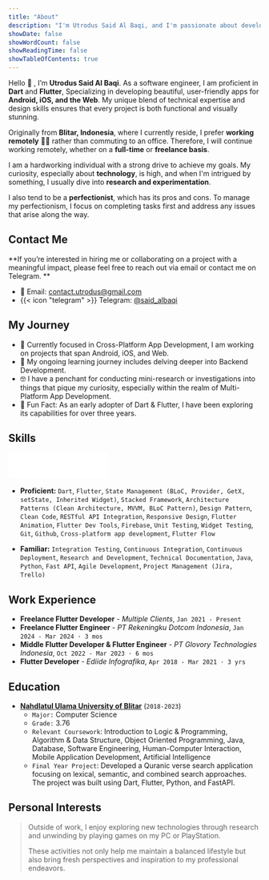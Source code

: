 ```yaml
---
title: "About"
description: "I'm Utrodus Said Al Baqi, and I'm passionate about developing multi-platform applications for Android, iOS, Web, and the Desktop. As a perpetual learner, I thrive on staying ahead with the latest advancements in Flutter and related technologies."
showDate: false
showWordCount: false
showReadingTime: false
showTableOfContents: true
---
```





Hello 👋 , I’m **Utrodus Said Al Baqi**. As a software engineer, I am proficient in **Dart** and **Flutter**, Specializing in developing beautiful, user-friendly apps for **Android, iOS, and the Web**. My unique blend of technical expertise and design skills ensures that every project is both functional and visually stunning.

Originally from **Blitar, Indonesia**, where I currently reside, I prefer **working remotely** 👨‍💻 rather than commuting to an office. Therefore, I will continue working remotely, whether on a **full-time** or **freelance basis**.


I am a hardworking individual with a strong drive to achieve my goals. My curiosity, especially about **technology**, is high, and when I'm intrigued by something, I usually dive into **research and experimentation**. 

I also tend to be a **perfectionist**, which has its pros and cons. To manage my perfectionism, I focus on completing tasks first and address any issues that arise along the way.

## Contact Me
**If you’re interested in hiring me or collaborating on a project with a meaningful impact, please feel free to reach out via email or contact me on Telegram.
**
- 📧 Email: [contact.utrodus@gmail.com](mailto:contact.utrodus@gmail.com)
- {{< icon "telegram" >}} Telegram: [@said_albaqi](https://t.me/said_albaqi)

## My Journey

- 🔭 Currently focused in Cross-Platform App Development, I am working on projects that span Android, iOS, and Web.  
- 🌱 My ongoing learning journey includes delving deeper into Backend Development. 
- 🤓 I have a penchant for conducting mini-research or investigations into things that pique my curiosity, especially within the realm of Multi-Platform App Development.  
- 🗿 Fun Fact: As an early adopter of Dart & Flutter, I have been exploring its capabilities for over three years.

## Skills

<img src="flutter_logo_animated.gif" width="200" height="50"  />

- **Proficient:** ```Dart```, ```Flutter```, ```State Management (BLoC, Provider, GetX, setState, Inherited Widget)```, ```Stacked Framework```, ```Architecture Patterns (Clean Architecture, MVVM, BLoC Pattern)```, ```Design Pattern```, ```Clean Code```, ```RESTful API Integration```, ```Responsive Design```, ```Flutter Animation```, ```Flutter Dev Tools```, ```Firebase```, ```Unit Testing```, ```Widget Testing```, ```Git```, ```Github```, ```Cross-platform app development```, ```Flutter Flow```

- **Familiar:** ```Integration Testing```, ```Continuous Integration```, ```Continuous Deployment```, ```Research and Development```, ```Technical Documentation```, ```Java```, ```Python```, ```Fast API```, ```Agile Development```, ```Project Management (Jira, Trello)```


## Work Experience

-  **Freelance Flutter Developer** - *Multiple Clients*, ```Jan 2021 - Present```
-  **Freelance Flutter Engineer** - *PT Rekeningku Dotcom Indonesia*, ```Jan 2024 - Mar 2024 · 3 mos```
-  **Middle Flutter Developer & Flutter Engineer** - *PT Glovory Technologies Indonesia*, ```Oct 2022 - Mar 2023 · 6 mos``` 
-  **Flutter Developer** - *Ediide Infografika*, ```Apr 2018 - Mar 2021 · 3 yrs```


## Education
- **[Nahdlatul Ulama University of Blitar](https://unublitar.ac.id/)** (```2018-2023```)
  - ```Major:``` Computer Science
  - ```Grade:``` 3.76
  - ```Relevant Coursework```: Introduction to Logic & Programming, Algorithm & Data Structure, Object Oriented Programming, Java, Database, Software Engineering, Human-Computer Interaction, Mobile Application Development, Artificial Intelligence
  - ```Final Year Project```: Developed a Quranic verse search application focusing on lexical,
semantic, and combined search approaches. The project was built using Dart, Flutter,
Python, and FastAPI.

  

## Personal Interests

> Outside of work, I enjoy exploring new technologies through research and unwinding by playing games on my PC or PlayStation. 
> 
> These activities not only help me maintain a balanced lifestyle but also bring fresh perspectives and inspiration to my professional endeavors.
